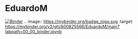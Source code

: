# EduardoM
[![Binder](https://mybinder.org/badge_logo.svg)](https://mybinder.org/v2/gh/A00825566/EduardoM/main?labpath=00_00_binder.ipynb)
.. image:: https://mybinder.org/badge_logo.svg
 :target: https://mybinder.org/v2/gh/A00825566/EduardoM/main?labpath=00_00_binder.ipynb

